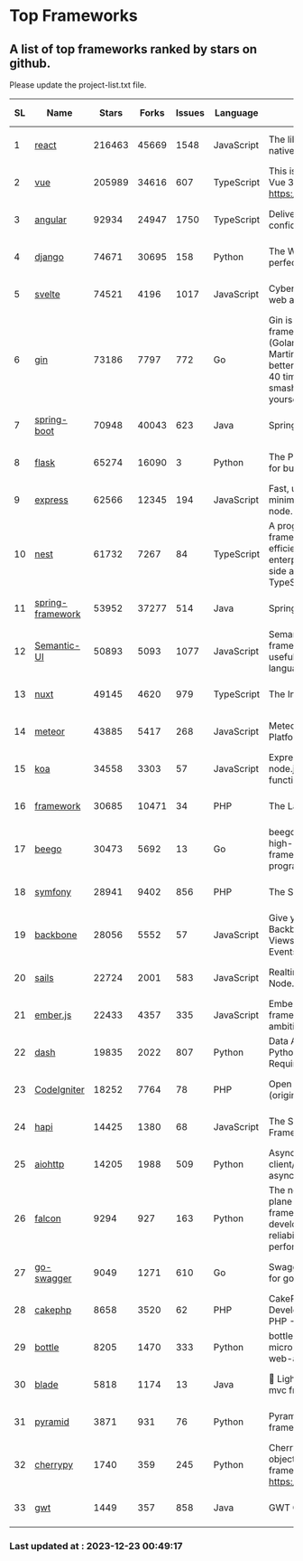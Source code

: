 # Top Frameworks
## A list of top frameworks ranked by stars on github.  
Please update the project-list.txt file.

| SL| Name  | Stars| Forks| Issues | Language | Description | Last Commit |
| --| ------| -----| ---- | ------ | -------- | ----------- | ----------- |
| 1 | [react](https://github.com/facebook/react) | 216463 | 45669 | 1548 | JavaScript | The library for web and native user interfaces. | 2023-12-19 23:04:11 |
| 2 | [vue](https://github.com/vuejs/vue) | 205989 | 34616 | 607 | TypeScript | This is the repo for Vue 2. For Vue 3, go to https://github.com/vuejs/core | 2023-12-14 01:28:08 |
| 3 | [angular](https://github.com/angular/angular) | 92934 | 24947 | 1750 | TypeScript | Deliver web apps with confidence 🚀 | 2023-12-21 14:33:32 |
| 4 | [django](https://github.com/django/django) | 74671 | 30695 | 158 | Python | The Web framework for perfectionists with deadlines. | 2023-12-22 11:47:17 |
| 5 | [svelte](https://github.com/sveltejs/svelte) | 74521 | 4196 | 1017 | JavaScript | Cybernetically enhanced web apps | 2023-12-17 14:49:06 |
| 6 | [gin](https://github.com/gin-gonic/gin) | 73186 | 7797 | 772 | Go | Gin is a HTTP web framework written in Go (Golang). It features a Martini-like API with much better performance -- up to 40 times faster. If you need smashing performance, get yourself some Gin. | 2023-12-13 02:28:51 |
| 7 | [spring-boot](https://github.com/spring-projects/spring-boot) | 70948 | 40043 | 623 | Java | Spring Boot | 2023-12-22 18:43:46 |
| 8 | [flask](https://github.com/pallets/flask) | 65274 | 16090 | 3 | Python | The Python micro framework for building web applications. | 2023-12-14 00:28:13 |
| 9 | [express](https://github.com/expressjs/express) | 62566 | 12345 | 194 | JavaScript | Fast, unopinionated, minimalist web framework for node. | 2023-06-04 15:47:20 |
| 10 | [nest](https://github.com/nestjs/nest) | 61732 | 7267 | 84 | TypeScript | A progressive Node.js framework for building efficient, scalable, and enterprise-grade server-side applications with TypeScript/JavaScript 🚀 | 2023-12-19 07:55:34 |
| 11 | [spring-framework](https://github.com/spring-projects/spring-framework) | 53952 | 37277 | 514 | Java | Spring Framework | 2023-12-22 16:27:06 |
| 12 | [Semantic-UI](https://github.com/Semantic-Org/Semantic-UI) | 50893 | 5093 | 1077 | JavaScript | Semantic is a UI component framework based around useful principles from natural language. | 2023-01-11 17:05:32 |
| 13 | [nuxt](https://github.com/nuxt/nuxt) | 49145 | 4620 | 979 | TypeScript | The Intuitive Vue Framework. | 2023-12-21 20:00:00 |
| 14 | [meteor](https://github.com/meteor/meteor) | 43885 | 5417 | 268 | JavaScript | Meteor, the JavaScript App Platform | 2023-12-20 21:05:23 |
| 15 | [koa](https://github.com/koajs/koa) | 34558 | 3303 | 57 | JavaScript | Expressive middleware for node.js using ES2017 async functions | 2023-11-08 15:05:20 |
| 16 | [framework](https://github.com/laravel/framework) | 30685 | 10471 | 34 | PHP | The Laravel Framework. | 2023-12-22 16:42:26 |
| 17 | [beego](https://github.com/beego/beego) | 30473 | 5692 | 13 | Go | beego is an open-source, high-performance web framework for the Go programming language. | 2023-12-17 14:53:18 |
| 18 | [symfony](https://github.com/symfony/symfony) | 28941 | 9402 | 856 | PHP | The Symfony PHP framework | 2023-12-22 10:22:30 |
| 19 | [backbone](https://github.com/jashkenas/backbone) | 28056 | 5552 | 57 | JavaScript | Give your JS App some Backbone with Models, Views, Collections, and Events | 2023-08-10 22:05:08 |
| 20 | [sails](https://github.com/balderdashy/sails) | 22724 | 2001 | 583 | JavaScript | Realtime MVC Framework for Node.js | 2023-12-14 21:34:01 |
| 21 | [ember.js](https://github.com/emberjs/ember.js) | 22433 | 4357 | 335 | JavaScript | Ember.js - A JavaScript framework for creating ambitious web applications | 2023-12-20 03:56:51 |
| 22 | [dash](https://github.com/plotly/dash) | 19835 | 2022 | 807 | Python | Data Apps & Dashboards for Python. No JavaScript Required. | 2023-12-16 18:16:41 |
| 23 | [CodeIgniter](https://github.com/bcit-ci/CodeIgniter) | 18252 | 7764 | 78 | PHP | Open Source PHP Framework (originally from EllisLab) | 2023-04-07 17:57:13 |
| 24 | [hapi](https://github.com/hapijs/hapi) | 14425 | 1380 | 68 | JavaScript | The Simple, Secure Framework Developers Trust | 2023-09-18 11:40:11 |
| 25 | [aiohttp](https://github.com/aio-libs/aiohttp) | 14205 | 1988 | 509 | Python | Asynchronous HTTP client/server framework for asyncio and Python | 2023-12-22 10:31:38 |
| 26 | [falcon](https://github.com/falconry/falcon) | 9294 | 927 | 163 | Python | The no-magic web data plane API and microservices framework for Python developers, with a focus on reliability, correctness, and performance at scale. | 2023-12-19 23:14:36 |
| 27 | [go-swagger](https://github.com/go-swagger/go-swagger) | 9049 | 1271 | 610 | Go | Swagger 2.0 implementation for go | 2023-12-22 11:01:54 |
| 28 | [cakephp](https://github.com/cakephp/cakephp) | 8658 | 3520 | 62 | PHP | CakePHP: The Rapid Development Framework for PHP - Official Repository | 2023-12-18 22:01:21 |
| 29 | [bottle](https://github.com/bottlepy/bottle) | 8205 | 1470 | 333 | Python | bottle.py is a fast and simple micro-framework for python web-applications. | 2022-09-05 15:24:52 |
| 30 | [blade](https://github.com/lets-blade/blade) | 5818 | 1174 | 13 | Java | :rocket: Lightning fast and elegant mvc framework for Java8 | 2023-06-16 05:18:49 |
| 31 | [pyramid](https://github.com/Pylons/pyramid) | 3871 | 931 | 76 | Python | Pyramid - A Python web framework | 2023-09-14 21:55:43 |
| 32 | [cherrypy](https://github.com/cherrypy/cherrypy) | 1740 | 359 | 245 | Python | CherryPy is a pythonic, object-oriented HTTP framework.      https://cherrypy.dev | 2023-12-22 03:56:09 |
| 33 | [gwt](https://github.com/gwtproject/gwt) | 1449 | 357 | 858 | Java | GWT Open Source Project | 2023-12-06 22:14:27 |

### Last updated at : 2023-12-23 00:49:17
